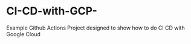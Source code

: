 # CI-CD-with-GCP-
Example Github Actions Project designed to show how to do CI CD with Google Cloud
